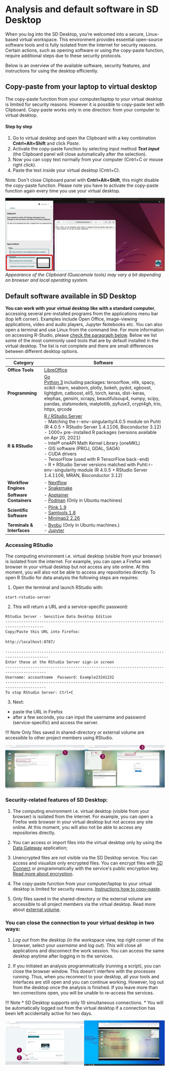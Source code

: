 
# Analysis and default software in SD Desktop

When you log into the SD Desktop, you’re welcomed into a secure, Linux-based virtual workspace. This environment provides essential open-source software tools and is fully isolated from the internet for security reasons. Certain actions, such as opening software or using the copy-paste function, require additional steps due to these security protocols.

Below is an overview of the available software, security features, and instructions for using the desktop efficiently.


## Copy-paste from your laptop to virtual desktop

The copy-paste function from your computer/laptop to your virtual desktop is limited for security reasons. However it is possible to copy-paste text with Clipboard. Copy-paste works only in one direction: from your computer to virtual desktop.

#### Step by step 
1. Go to virtual desktop and open the Clipboard with a key combination **Cntrl+Alt+Shift** and click *Paste*.
2. Activate the copy-paste function by selecting input method ***Text input*** (the Clipboard panel will close automatically after the selection).
3. Now you can copy text normally from your computer (Cntrl+C or mouse right click).
4. Paste the text inside your virtual desktop (Cntrl+C).

Note: Don't close Clipboard panel with **Cntrl+Alt+Shift**, this might disable the copy-paste function. Please note you have to activate the copy-paste function again every time you use your virtual desktop. 

![SD Desktop Clipboard screenshot](images/desktop/SD-Desktop-Clipboard.png)
*Appearance of the Clipboard (Guacamole tools) may vary a bit depending on browser and local operating system.*



## Default software available in SD Desktop

**You can work with your virtual desktop like with a standard computer**, accessing several pre-installed programs from the applications menu bar (top left corner). Examples include Open Office, image-viewing applications, video and audio players, Jupyter Notebooks etc. You can also open a terminal and use Linux from the command line. For more information on accessing R-Studio, please [check the paragraph below](#accessing-rstudio). Below we list some of the most commonly used tools that are by default installed in the virtual desktop. The list is not complete and there are small differences between different desktop options. 

| **Category**              | **Software**                                                                                                                                                                       |
|---------------------------|------------------------------------------------------------------------------------------------------------------------------------------------------------------------------------|
| **Office Tools**          | [LibreOffice](https://en.wikipedia.org/wiki/LibreOffice)                                                                                                                         |
| **Programming**           | [Go](https://go.dev/) <br> [Python 3](./tutorials/sd-pythonlibs.md) including packages: tensorflow, nltk, spacy, scikit-learn, seaborn, plotly, bokeh, pydot, xgboost, lightgbm, catboost, eli5, torch, keras, dist-keras, elephas, gensim, scrapy, beautifulsoup4, numpy, scipy, pandas, statsmodels, matplotlib, pyfuse3, crypt4gh, trio, httpx, qrcode |
| **R & RStudio**           | [R / RStudio Server](sd-desktop-access.md#accessing-rstudio) <br> - Matching the r-env-singularity/4.0.5 module on Puhti (R 4.0.5 + RStudio Server 1.4.1106, Bioconductor 3.12) <br> - 1000+ pre-installed R packages (versions available on Apr 20, 2021) <br> - Intel® oneAPI Math Kernel Library (oneMKL) <br> - GIS software (PROJ, GDAL, SAGA) <br> - CUDA drivers <br> - TensorFlow (used with R TensorFlow back-end) <br> - R + RStudio Server versions matched with Puhti r-env-singularity module (R 4.0.5 + RStudio Server 1.4.1106, MRAN, Bioconductor 3.12)                 |
| **Workflow Engines**      | - [Nextflow](https://www.nextflow.io/) <br> - [Snakemake](https://snakemake.readthedocs.io/en/stable/)                                                                                                                                                |
| **Software Containers**    | - [Apptainer](https://apptainer.org/) <br> - [Podman](https://podman.io/) (Only in Ubuntu machines)                                                                                                                             |
| **Scientific Software**    | - [Plink 1.9](https://www.cog-genomics.org/plink/) <br> - [Samtools 1.8](http://www.htslib.org/) <br> - [Minimap2 2.26](https://github.com/lh3/minimap2)                                                                                                                          |
| **Terminals & Interfaces** | - [Byobu](https://www.byobu.org/) (Only in Ubuntu machines.) <br> - [Jupyter](https://jupyter.org/)                                                                                                                         |

### Accessing RStudio 

The computing environment i.e. virtual desktop (visible from your browser) is isolated from the internet. For example, you can open a Firefox web browser in your virtual desktop but not access any site online. At this moment, you will also not be able to access any repositories directly. To open R Studio for data analysis the following steps are requires:

1. Open the terminal and launch RStudio with:

```text
start-rstudio-server
```

2. This will return a URL and a service-specific password:

```text
RStudio Server - Sensitive Data Desktop Edition
---------------------------------------------------------------------------------------
Copy/Paste this URL into Firefox:

http://localhost:8787/

-----------------------------------------------------------------------------------------
Enter these at the RStudio Server sign-in screen
----------------------------------------------------------------------------------------
Username: accountname  Password: Example23241232
----------------------------------------------------------------------------------------
To stop RStudio Server: Ctrl+C
```

3. Next:

* paste the URL in Firefox 
* after a few seconds, you can input the username and password (service-specific) and access the server.

!!! Note
    Only files saved in shared-directory or external volume are accessible to other project members using RStudio.


[![Desktop-rstudio](images/desktop/desktop-rstudio.png)](images/desktop/desktop-rstudio.png)



### Security-related features of SD Desktop:

1. The computing environment i.e. virtual desktop (visible from your browser) is isolated from the internet. For example, you can open a Firefox web browser in your virtual desktop but not access any site online. At this moment, you will also not be able to access any repositories directly.

2. You can access or import files into the virtual desktop only by using the [Data Gateway](#accessing-encrypted-sensitive-data-within-sd-desktop) application;

3. Unencrypted files are not visible via the SD Desktop service. You can access and visualize only encrypted files. You can encrypt files with [SD Connect](./sd_connect.md) or programmatically with the service's public encryption key. [Read more about encryption](./sd-connect-introduction-to-data-encryption.md).

4. The copy-paste function from your computer/laptop to your virtual desktop is limited for security reasons. [Instructions how to copy-paste](#copy-paste-from-your-laptop-to-virtual-desktop).

5. Only files saved in the shared-directory or the external volume are accessible to all project members via the virtual desktop. Read more about [external volume](./sd-desktop-create.md#3-add-an-external-volume-virtual-external-hard-drive).

### You can close the connection to your virtual desktop in two ways:

1. _Log out_ from the desktop (in the workspace view, top right corner of the browser, select your _username_ and _log out_). This will close all applications and disconnect the work session. You can access the same desktop anytime after logging in to the services.

2. If you initiated an analysis programmatically (running a script), you can close the browser window. This doesn't interfere with the processes running. Thus, when you reconnect to your desktop, all your tools and interfaces are still open and you can continue working. However, log out from the desktop once the analysis is finished. If you leave more than ten connections open, you will be unable to re-access the services. 

!!! Note
    * SD Desktop supports only 10 simultaneous connections. 
    * You will be automatically logged out from the virtual desktop if a connection has been left accidentally active for two days.
 
 
 [![Access-virtual-Desktop](images/desktop/desktop-access.png)](images/desktop/desktop-access.png)


